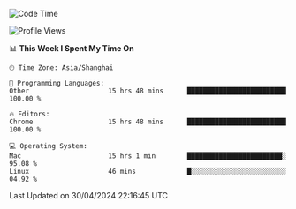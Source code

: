 <!--START_SECTION:waka-->
![Code Time](http://img.shields.io/badge/Code%20Time-2%2C217%20hrs%2045%20mins-blue)

![Profile Views](http://img.shields.io/badge/Profile%20Views-0-blue)

📊 **This Week I Spent My Time On** 

```text
🕑︎ Time Zone: Asia/Shanghai

💬 Programming Languages: 
Other                    15 hrs 48 mins      █████████████████████████   100.00 % 

🔥 Editors: 
Chrome                   15 hrs 48 mins      █████████████████████████   100.00 % 

💻 Operating System: 
Mac                      15 hrs 1 min        ████████████████████████░   95.08 % 
Linux                    46 mins             █░░░░░░░░░░░░░░░░░░░░░░░░   04.92 % 
```


 Last Updated on 30/04/2024 22:16:45 UTC
<!--END_SECTION:waka-->